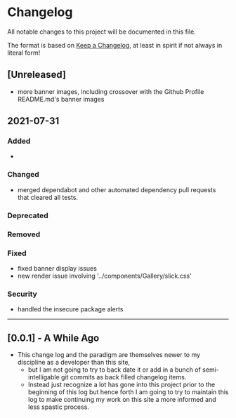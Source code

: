 # Changelog

All notable changes to this project will be documented in this file.

The format is based on [Keep a Changelog], at least in spirit if not always in literal form!
## [Unreleased]
- more banner images, including crossover with the Github Profile README.md's banner images

##  2021-07-31

### Added
- 

### Changed

- merged dependabot and other automated dependency pull requests that cleared all tests. 

### Deprecated

### Removed

### Fixed
- fixed banner display issues
- new render issue involving '../components/Gallery/slick.css'

### Security
- handled the insecure package alerts

------

## [0.0.1] - A While Ago
- This change log and the paradigm are themselves newer to my discipline as a developer than this site,
  - but I am not going to try to back date it or add in a bunch of semi-intelligable git commits as back filled changelog items.
  - Instead just recognize a lot has gone into this project prior to the beginning of this log but hence forth I am going to try to maintain this log to make continuing my work on this site a more informed and less spastic process. 

<!-- Links -->
[keep a changelog]: https://keepachangelog.com/en/1.0.0/

